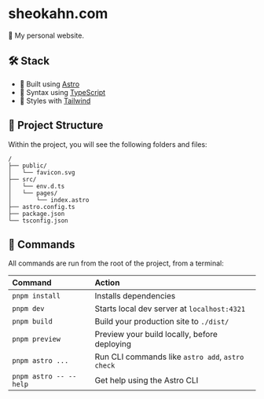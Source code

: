 # sheokahn.com

🏡 My personal website.

## 🛠️ Stack

-  🚧 Built using [Astro](https://astro.build)
-  📑 Syntax using [TypeScript](https://www.typescriptlang.org)
-  💅 Styles with [Tailwind](https://tailwindcss.com)

## 🚀 Project Structure

Within the project, you will see the following folders and files:

```text
/
├── public/
│   └── favicon.svg
├── src/
│   └── env.d.ts
│   └── pages/
│       └── index.astro
├── astro.config.ts
├── package.json
└── tsconfig.json
```

## 🧞 Commands

All commands are run from the root of the project, from a terminal:

| Command                | Action                                           |
| :--------------------- | :----------------------------------------------- |
| `pnpm install`         | Installs dependencies                            |
| `pnpm dev`             | Starts local dev server at `localhost:4321`      |
| `pnpm build`           | Build your production site to `./dist/`          |
| `pnpm preview`         | Preview your build locally, before deploying     |
| `pnpm astro ...`       | Run CLI commands like `astro add`, `astro check` |
| `pnpm astro -- --help` | Get help using the Astro CLI                     |

